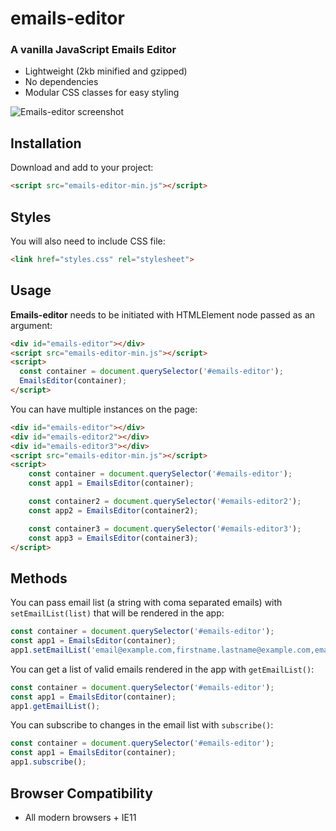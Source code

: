 # emails-editor


### A vanilla JavaScript Emails Editor

* Lightweight (2kb minified and gzipped)
* No dependencies
* Modular CSS classes for easy styling

![Emails-editor screenshot](https://ibb.co/5FN9G5T)

## Installation
Download and add to your project:

```html
<script src="emails-editor-min.js"></script>
```

## Styles
You will also need to include CSS file:

```html
<link href="styles.css" rel="stylesheet">
```

## Usage

**Emails-editor** needs to be initiated with HTMLElement node passed as an argument:

```html
<div id="emails-editor"></div>
<script src="emails-editor-min.js"></script>
<script>
  const container = document.querySelector('#emails-editor');
  EmailsEditor(container);
</script>
```

You can have multiple instances on the page:

```html
<div id="emails-editor"></div>
<div id="emails-editor2"></div>
<div id="emails-editor3"></div>
<script src="emails-editor-min.js"></script>
<script>
    const container = document.querySelector('#emails-editor');
    const app1 = EmailsEditor(container);

    const container2 = document.querySelector('#emails-editor2');
    const app2 = EmailsEditor(container2);

    const container3 = document.querySelector('#emails-editor3');
    const app3 = EmailsEditor(container3);
</script>
```

## Methods

You can pass email list (a string with coma separated emails) with ```setEmailList(list)``` that will be rendered in the app:

```javascript
const container = document.querySelector('#emails-editor');
const app1 = EmailsEditor(container);
app1.setEmailList('email@example.com,firstname.lastname@example.com,email@subdomain.example.com');
```

You can get a list of valid emails rendered in the app with ```getEmailList()```:

```javascript
const container = document.querySelector('#emails-editor');
const app1 = EmailsEditor(container);
app1.getEmailList();
```

You can subscribe to changes in the email list with ```subscribe()```:

```javascript
const container = document.querySelector('#emails-editor');
const app1 = EmailsEditor(container);
app1.subscribe();
```

## Browser Compatibility

* All modern browsers + IE11
